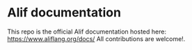 # Alif documentation
This repo is the official Alif documentation hosted here: https://www.aliflang.org/docs/
All contributions are welcome!.
